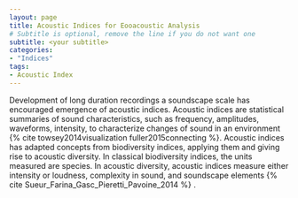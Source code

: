 ```yaml
---
layout: page
title: Acoustic Indices for Eooacoustic Analysis
# Subtitle is optional, remove the line if you do not want one
subtitle: <your subtitle>
categories:
- "Indices"
tags:
- Acoustic Index
---
```


Development of long duration recordings a soundscape scale has encouraged emergence of acoustic indices. 
Acoustic indices are statistical summaries of sound characteristics, such as frequency, amplitudes, waveforms, intensity, 
to characterize changes of sound in an environment {% cite towsey2014visualization fuller2015connecting %}. Acoustic indices has adapted concepts 
from biodiversity indices, applying them and giving rise to acoustic diversity. In classical biodiversity indices, the units 
measured are species. In acoustic diversity, acoustic indices measure either intensity or loudness, complexity in sound, and 
soundscape elements {% cite Sueur_Farina_Gasc_Pieretti_Pavoine_2014 %} . 

